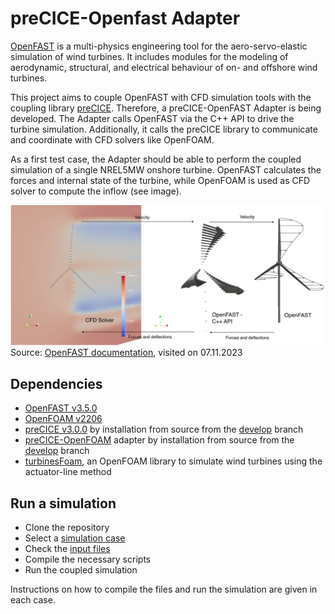 # preCICE-Openfast Adapter

[OpenFAST](https://openfast.readthedocs.io/en/dev/index.html) is a multi-physics engineering tool for the aero-servo-elastic simulation of wind turbines. It includes modules for the modeling of aerodynamic, structural, and electrical behaviour of on- and offshore wind turbines.

This project aims to couple OpenFAST with CFD simulation tools with the coupling library [preCICE](https://precice.org/). Therefore, a preCICE-OpenFAST Adapter is being developed. The Adapter calls OpenFAST via the C++ API to drive the turbine simulation. Additionally, it calls the preCICE library to communicate and coordinate with CFD solvers like OpenFOAM.

As a first test case, the Adapter should be able to perform the coupled simulation of a single NREL5MW onshore turbine. OpenFAST calculates the forces and internal state of the turbine, while OpenFOAM is used as CFD solver to compute the inflow (see image).

![img](images/openfast-coupling-scheme.png)
Source: [OpenFAST documentation](https://ganesh-openfast.readthedocs.io/en/latest/_images/actuatorLine_illustrationViz.pdf), visited on 07.11.2023

## Dependencies

- [OpenFAST v3.5.0](https://openfast.readthedocs.io/en/main/source/install/index.html)
- [OpenFOAM v2206](https://www.openfoam.com/news/main-news/openfoam-v2206)
- [preCICE v3.0.0](https://precice.org/installation-overview.html) by installation from source from the [develop](https://github.com/precice/precice) branch
- [preCICE-OpenFOAM](https://precice.org/adapter-openfoam-get.html) adapter by installation from source from the [develop](https://github.com/precice/openfoam-adapter) branch
- [turbinesFoam](https://github.com/turbinesFoam/turbinesFoam), an OpenFOAM library to simulate wind turbines using the actuator-line method

## Run a simulation

- Clone the repository
- Select a [simulation case](https://github.com/LeonardWilleke/openfast-adapter/cases)
- Check the [input files](https://github.com/LeonardWilleke/openfast-adapter/input)
- Compile the necessary scripts
- Run the coupled simulation

Instructions on how to compile the files and run the simulation are given in each case.
